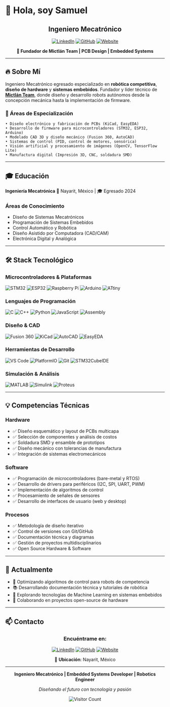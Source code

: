 # 👋 Hola, soy Samuel

<div align="center">

  ## Ingeniero Mecatrónico

  [![LinkedIn](https://img.shields.io/badge/LinkedIn-0077B5?style=for-the-badge&logo=linkedin&logoColor=white)](https://www.linkedin.com/in/safloresmo)
  [![GitHub](https://img.shields.io/badge/GitHub-181717?style=for-the-badge&logo=github&logoColor=white)](https://github.com/safloresmo)
  [![Website](https://img.shields.io/badge/Website-FF6B00?style=for-the-badge&logo=google-chrome&logoColor=white)](https://www.mictlanteam.com/)

  **🤖 Fundador de Mictlán Team | PCB Design | Embedded Systems**

</div>

---

## 🔥 Sobre Mí

Ingeniero Mecatrónico egresado especializado en **robótica competitiva**, **diseño de hardware** y **sistemas embebidos**. Fundador y líder técnico de **[Mictlán Team](https://github.com/MictlanTeam)**, donde diseño y desarrollo robots autónomos desde la concepción mecánica hasta la implementación de firmware.

### 💼 Áreas de Especialización

```
• Diseño electrónico y fabricación de PCBs (KiCad, EasyEDA)
• Desarrollo de firmware para microcontroladores (STM32, ESP32, Arduino)
• Modelado CAD 3D y diseño mecánico (Fusion 360, AutoCAD)
• Sistemas de control (PID, control de motores, sensórica)
• Visión artificial y procesamiento de imágenes (OpenCV, TensorFlow Lite)
• Manufactura digital (Impresión 3D, CNC, soldadura SMD)
```

---

## 🎓 Educación

**Ingeniería Mecatrónica**
📍 Nayarit, México | 🎓 Egresado 2024

### Áreas de Conocimiento
- Diseño de Sistemas Mecatrónicos
- Programación de Sistemas Embebidos
- Control Automático y Robótica
- Diseño Asistido por Computadora (CAD/CAM)
- Electrónica Digital y Analógica

---

## 🛠️ Stack Tecnológico

### Microcontroladores & Plataformas
![STM32](https://img.shields.io/badge/-STM32-03234B?style=flat-square&logo=stmicroelectronics&logoColor=white)
![ESP32](https://img.shields.io/badge/-ESP32-000000?style=flat-square&logo=espressif&logoColor=white)
![Raspberry Pi](https://img.shields.io/badge/-Raspberry%20Pi-C51A4A?style=flat-square&logo=Raspberry-Pi)
![Arduino](https://img.shields.io/badge/-Arduino-00979D?style=flat-square&logo=Arduino&logoColor=white)
![ATtiny](https://img.shields.io/badge/-ATtiny-00979D?style=flat-square&logo=arduino&logoColor=white)

### Lenguajes de Programación
![C](https://img.shields.io/badge/-C-A8B9CC?style=flat-square&logo=c&logoColor=white)
![C++](https://img.shields.io/badge/-C++-00599C?style=flat-square&logo=c%2B%2B&logoColor=white)
![Python](https://img.shields.io/badge/-Python-3776AB?style=flat-square&logo=Python&logoColor=white)
![JavaScript](https://img.shields.io/badge/-JavaScript-F7DF1E?style=flat-square&logo=javascript&logoColor=black)
![Assembly](https://img.shields.io/badge/-Assembly-654FF0?style=flat-square&logo=assembly&logoColor=white)

### Diseño & CAD
![Fusion 360](https://img.shields.io/badge/-Fusion%20360-FF6B00?style=flat-square&logo=autodesk&logoColor=white)
![KiCad](https://img.shields.io/badge/-KiCad-314CB0?style=flat-square&logo=kicad&logoColor=white)
![AutoCAD](https://img.shields.io/badge/-AutoCAD-0696D7?style=flat-square&logo=autodesk&logoColor=white)
![EasyEDA](https://img.shields.io/badge/-EasyEDA-5588FF?style=flat-square&logo=easyeda&logoColor=white)

### Herramientas de Desarrollo
![VS Code](https://img.shields.io/badge/-VS%20Code-007ACC?style=flat-square&logo=visual-studio-code&logoColor=white)
![PlatformIO](https://img.shields.io/badge/-PlatformIO-FF7F00?style=flat-square&logo=platformio&logoColor=white)
![Git](https://img.shields.io/badge/-Git-F05032?style=flat-square&logo=git&logoColor=white)
![STM32CubeIDE](https://img.shields.io/badge/-STM32CubeIDE-03234B?style=flat-square&logo=stmicroelectronics&logoColor=white)

### Simulación & Análisis
![MATLAB](https://img.shields.io/badge/-MATLAB-0076A8?style=flat-square&logo=mathworks&logoColor=white)
![Simulink](https://img.shields.io/badge/-Simulink-0076A8?style=flat-square&logo=mathworks&logoColor=white)
![Proteus](https://img.shields.io/badge/-Proteus-1C79B5?style=flat-square&logo=proteus&logoColor=white)

---

## 💡 Competencias Técnicas

### Hardware
- ✅ Diseño esquemático y layout de PCBs multicapa
- ✅ Selección de componentes y análisis de costos
- ✅ Soldadura SMD y ensamble de prototipos
- ✅ Diseño mecánico con tolerancias de manufactura
- ✅ Integración de sistemas electromecánicos

### Software
- ✅ Programación de microcontroladores (bare-metal y RTOS)
- ✅ Desarrollo de drivers para periféricos (I2C, SPI, UART, PWM)
- ✅ Implementación de algoritmos de control
- ✅ Procesamiento de señales de sensores
- ✅ Desarrollo de interfaces de usuario (web y desktop)

### Procesos
- ✅ Metodología de diseño iterativo
- ✅ Control de versiones con Git/GitHub
- ✅ Documentación técnica y diagramas
- ✅ Gestión de proyectos multidisciplinarios
- ✅ Open Source Hardware & Software

---

## 🎯 Actualmente

- 🔨 Optimizando algoritmos de control para robots de competencia
- 📚 Desarrollando documentación técnica y tutoriales de robótica
- 🌱 Explorando tecnologías de Machine Learning en sistemas embebidos
- 🤝 Colaborando en proyectos open-source de hardware

---

## 📫 Contacto

<div align="center">

### Encuéntrame en:

[![LinkedIn](https://img.shields.io/badge/LinkedIn-safloresmo-0077B5?style=for-the-badge&logo=linkedin&logoColor=white)](https://www.linkedin.com/in/safloresmo)
[![GitHub](https://img.shields.io/badge/GitHub-safloresmo-181717?style=for-the-badge&logo=github&logoColor=white)](https://github.com/safloresmo)
[![Website](https://img.shields.io/badge/Website-mictlanteam.com-FF6B00?style=for-the-badge&logo=google-chrome&logoColor=white)](https://www.mictlanteam.com/)

📍 **Ubicación**: Nayarit, México

</div>

---

<div align="center">

**Ingeniero Mecatrónico | Embedded Systems Developer | Robotics Engineer**

*Diseñando el futuro con tecnología y pasión*

![Visitor Count](https://visitor-badge.laobi.icu/badge?page_id=safloresmo.safloresmo)

</div>
